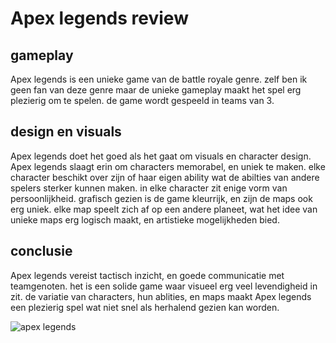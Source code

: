 # Apex legends review

## gameplay
Apex legends is een unieke game van de battle royale genre. zelf ben ik geen fan van deze genre maar de unieke gameplay maakt het spel erg plezierig om te spelen. de game wordt gespeeld in teams van 3.

## design en visuals
Apex legends doet het goed als het gaat om visuals en character design. Apex legends slaagt erin om characters memorabel, en uniek te maken. elke character beschikt over zijn of haar eigen ability wat de abilties van andere spelers sterker kunnen maken. in elke character zit enige vorm van persoonlijkheid. grafisch gezien is de game kleurrijk, en zijn de maps ook erg uniek. elke map speelt zich af op een andere planeet, wat het idee van unieke maps erg logisch maakt, en artistieke mogelijkheden bied. 

## conclusie
Apex legends vereist tactisch inzicht, en goede communicatie met teamgenoten. het is een solide game waar visueel erg veel levendigheid in zit. de variatie van characters, hun ablities, en maps maakt Apex legends een plezierig spel wat niet snel als herhalend gezien kan worden.

![apex legends](apex.jpg) 